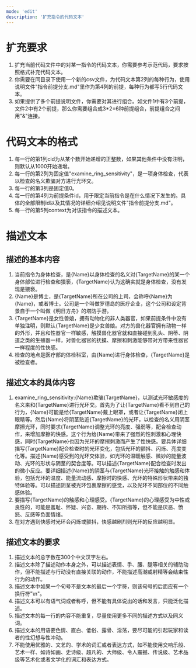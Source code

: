 ```yaml
---
mode: 'edit'
description: '扩充指令的代码文本'
---
```

# 扩充要求
1. 扩充当前代码文件中的对某一指令的代码文本，你需要参考示范代码，要求按照格式补充代码文本。
2. 你需要在同目录下使用一个新的csv文件，为代码文本第2列的每种行为，使用说明文件"指令前提分支.md"里作为第4列的前提，每种行为都写5行代码文本。
4. 如果提供了多个前提说明文件，你需要对其进行组合。如文件1中有3个前提，文件2中有2个前提，那么你需要组合成3*2=6种前提组合，前提组合之间用"&"连接。
# 代码文本的格式
1. 每一行的第1列cid为从某个数开始递增的正整数，如果其他条件中没有注明，则默认从1000开始递增。
2. 每一行的第2列为固定值"examine_ring_sensitivity"，是一项身体检查，代表以检查的名义欺骗对方进行光环交。
3. 每一行的第3列是固定值0。
4. 每一行的第4列为前提条件id，用于限定当前指令是在什么情况下发生的。具体的全部限制id以及其情况的详细介绍见说明文件"指令前提分支.md"。
5. 每一行的第5列context为对该指令的描述文本。
# 描述文本
## 描述的基本内容
1. 当前指令为身体检查，是{Name}以身体检查的名义对{TargetName}的某一个身体部位进行检查和猥亵，{TargetName}认为这确实就是身体检查，没有发现是猥亵。
2. {Name}是博士，是{TargetName}所在公司的上司，会称呼{Name}为{Name}，或者博士。公司是一个叫做罗德岛的医疗企业，这个公司和设定背景自于一个叫做《明日方舟》的塔防手游。
3. {TargetName}是女性兽娘，拥有动物化的非人类器官，如果前提条件中没有单独注明，则默认{TargetName}是少女兽娘。对方的兽化器官拥有动物一样的外形，并且和性器官一样敏感，触摸兽化器官就和直接碰到乳头、阴蒂、阴道之类的生殖器一样，对兽化器官的抚摸、摩擦和刺激能够带对方带来性器官一样程度的性快感。
4. 检查的地点是医疗部的体检科室，由{Name}进行身体检查，{TargetName}是被检查者。
## 描述文本的具体内容
1. examine_ring_sensitivity:{Name}欺骗{TargetName}，以测试光环敏感度的名义来和{TargetName}进行光环交。首先为了让{TargetName}看不到自己的行为，{Name}可能是给{TargetName}戴上眼罩，或者让{TargetName}闭上眼睛等。然后{Name}将阴茎贴近{TargetName}的光环，以检查的名义用阴茎摩擦光环，同时要求{TargetName}调整光环的亮度、强弱等，配合检查动作，来增加摩擦的快感。这个行为给{Name}带来了强烈的性刺激和心理快感，同时{TargetName}也因为光环的摩擦刺激而产生了性快感。要具体详细描写{TargetName}配合检查时的光环变化，包括光环的颤抖、闪烁、亮度变化等。描述{Name}感受到的光环交体验，如光环的温暖触感、微妙的能量波动、光环的形状与阴茎的契合度等。可以描述{TargetName}配合检查时发出的微小反应。要详细描述{Name}的阴茎与{TargetName}光环接触的触感和体验，包括光环的温度、能量流动感、摩擦时的快感、光环的特殊形状带来的独特体验等。可以描述阴茎被光环包裹摩擦的感觉，以及光环不同部位的不同触感体验。
2. 要描写{TargetName}的触感和心理感受。{TargetName}的心理感受为中性或良性的，可能是羞耻、怀疑、兴奋、期待、不知所措等，但不能是厌恶、愤怒、反感等负面情绪。
3. 在对方遇到快感时光环会闪烁或颤抖，快感越剧烈则光环的反应越明显。
## 描述文本的要求
1. 描述文本的总字数在300个中文汉字左右。
2. 描述文本除了描述动作本身之外，可以描述表情、手、腰、腿等相关的辅助动作，但不能描述与行动没有直接关联的动作，不能描述高潮或射精等会结束性行为的动作。
3. 描述文本中如果一个句号不是文本的最后一个字符，则该句号的后面应有一个换行符"\n"。
4. 描述文本可以有语气词或者称呼，但不能有具体说出的话和发言，只能泛化描述。
5. 描述文本的每一行的内容不能重复，尽量使用更多不同的描述方式以及同义词。
6. 描述文本的用语要色情、直白、低俗、露骨、淫荡，要尽可能的引起玩家和读者的性幻想与性冲动。
7. 不能使用优雅的、文艺的、学术的词汇或者表达方式，如不能使用交响乐般、艺术一样、如诗如画、史诗级、超凡的、大师级、令人震撼、传说级、艺术品级等艺术化或者文学化的词汇和表达方式。
